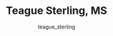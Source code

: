 ---
# this is autogenerated: do not edit
title: Teague Sterling, MS
author: teague_sterling
layout: author-bio
jobtitle: Director of Computational Biology Systems
bio: 23andMe
type: alumn
excerpt: ""
header:
  teaser: /assets/images/people/bio-sterling.jpg
papers: 
    - title: Predicted Biological Activity of Purchasable Chemical Space
      excerpt: Irwin JJ, Gaskins G, <u>Sterling T</u>, Mysinger MM, Keiser MJ. __J Chem Inf Model__. 2018 Jan 22.
      link: "https://doi.org/10.1021/acs.jcim.7b00316"

---